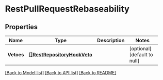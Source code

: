 # RestPullRequestRebaseability

## Properties
Name | Type | Description | Notes
------------ | ------------- | ------------- | -------------
**Vetoes** | [**[]RestRepositoryHookVeto**](RestRepositoryHookVeto.md) |  | [optional] [default to null]

[[Back to Model list]](../README.md#documentation-for-models) [[Back to API list]](../README.md#documentation-for-api-endpoints) [[Back to README]](../README.md)

